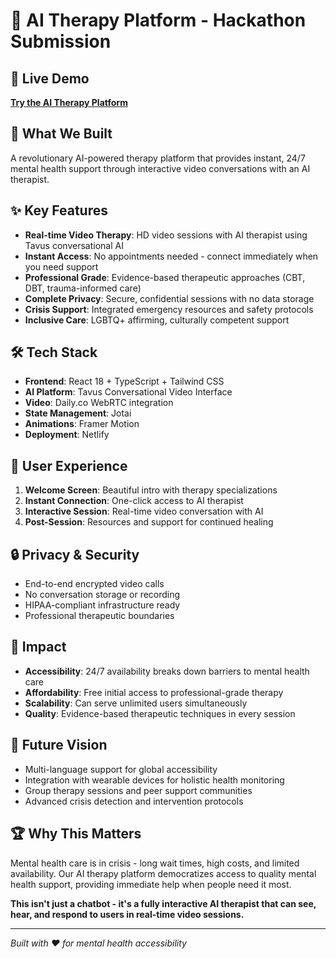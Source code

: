# 🧠 AI Therapy Platform - Hackathon Submission

## 🚀 Live Demo
**[Try the AI Therapy Platform](https://your-deployed-url.netlify.app)**

## 🎯 What We Built
A revolutionary AI-powered therapy platform that provides instant, 24/7 mental health support through interactive video conversations with an AI therapist.

## ✨ Key Features
- **Real-time Video Therapy**: HD video sessions with AI therapist using Tavus conversational AI
- **Instant Access**: No appointments needed - connect immediately when you need support
- **Professional Grade**: Evidence-based therapeutic approaches (CBT, DBT, trauma-informed care)
- **Complete Privacy**: Secure, confidential sessions with no data storage
- **Crisis Support**: Integrated emergency resources and safety protocols
- **Inclusive Care**: LGBTQ+ affirming, culturally competent support

## 🛠️ Tech Stack
- **Frontend**: React 18 + TypeScript + Tailwind CSS
- **AI Platform**: Tavus Conversational Video Interface
- **Video**: Daily.co WebRTC integration
- **State Management**: Jotai
- **Animations**: Framer Motion
- **Deployment**: Netlify

## 🎨 User Experience
1. **Welcome Screen**: Beautiful intro with therapy specializations
2. **Instant Connection**: One-click access to AI therapist
3. **Interactive Session**: Real-time video conversation with AI
4. **Post-Session**: Resources and support for continued healing

## 🔒 Privacy & Security
- End-to-end encrypted video calls
- No conversation storage or recording
- HIPAA-compliant infrastructure ready
- Professional therapeutic boundaries

## 🌟 Impact
- **Accessibility**: 24/7 availability breaks down barriers to mental health care
- **Affordability**: Free initial access to professional-grade therapy
- **Scalability**: Can serve unlimited users simultaneously
- **Quality**: Evidence-based therapeutic techniques in every session

## 🚀 Future Vision
- Multi-language support for global accessibility
- Integration with wearable devices for holistic health monitoring
- Group therapy sessions and peer support communities
- Advanced crisis detection and intervention protocols

## 🏆 Why This Matters
Mental health care is in crisis - long wait times, high costs, and limited availability. Our AI therapy platform democratizes access to quality mental health support, providing immediate help when people need it most.

**This isn't just a chatbot - it's a fully interactive AI therapist that can see, hear, and respond to users in real-time video sessions.**

---

*Built with ❤️ for mental health accessibility*